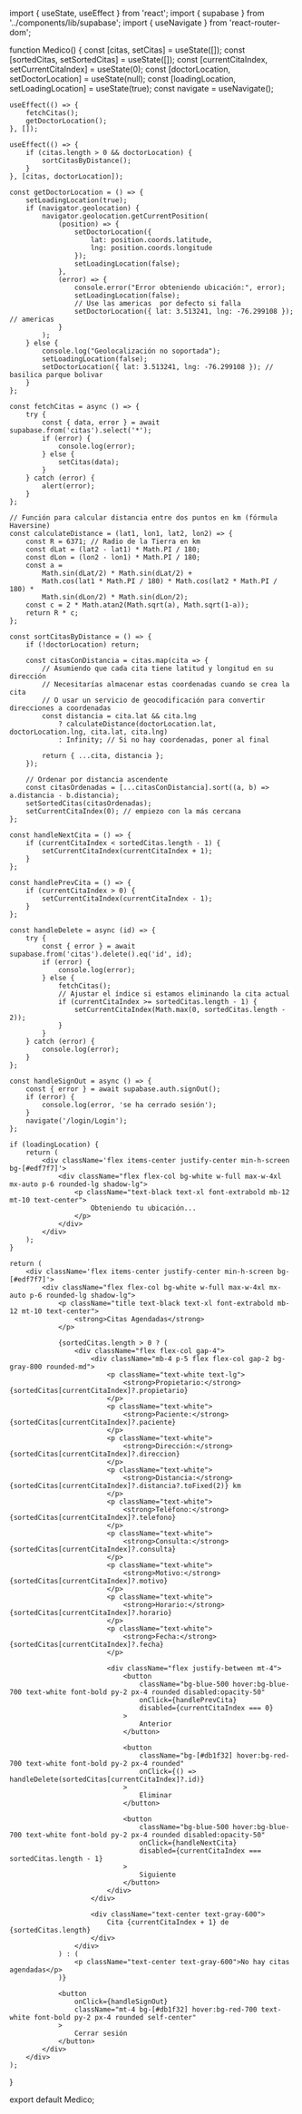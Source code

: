 import { useState, useEffect } from 'react';
import { supabase } from '../components/lib/supabase';
import { useNavigate } from 'react-router-dom';

function Medico() {
    const [citas, setCitas] = useState([]);
    const [sortedCitas, setSortedCitas] = useState([]);
    const [currentCitaIndex, setCurrentCitaIndex] = useState(0);
    const [doctorLocation, setDoctorLocation] = useState(null);
    const [loadingLocation, setLoadingLocation] = useState(true);
    const navigate = useNavigate();

    useEffect(() => {
        fetchCitas();
        getDoctorLocation();
    }, []);

    useEffect(() => {
        if (citas.length > 0 && doctorLocation) {
            sortCitasByDistance();
        }
    }, [citas, doctorLocation]);

    const getDoctorLocation = () => {
        setLoadingLocation(true);
        if (navigator.geolocation) {
            navigator.geolocation.getCurrentPosition(
                (position) => {
                    setDoctorLocation({
                        lat: position.coords.latitude,
                        lng: position.coords.longitude
                    });
                    setLoadingLocation(false);
                },
                (error) => {
                    console.error("Error obteniendo ubicación:", error);
                    setLoadingLocation(false);
                    // Use las americas  por defecto si falla
                    setDoctorLocation({ lat: 3.513241, lng: -76.299108 }); // americas
                }
            );
        } else {
            console.log("Geolocalización no soportada");
            setLoadingLocation(false);
            setDoctorLocation({ lat: 3.513241, lng: -76.299108 }); // basilica parque bolivar
        }
    };

    const fetchCitas = async () => {
        try {
            const { data, error } = await supabase.from('citas').select('*');
            if (error) {
                console.log(error);
            } else {
                setCitas(data);
            }
        } catch (error) {
            alert(error);
        }
    };

    // Función para calcular distancia entre dos puntos en km (fórmula Haversine)
    const calculateDistance = (lat1, lon1, lat2, lon2) => {
        const R = 6371; // Radio de la Tierra en km
        const dLat = (lat2 - lat1) * Math.PI / 180;
        const dLon = (lon2 - lon1) * Math.PI / 180;
        const a = 
            Math.sin(dLat/2) * Math.sin(dLat/2) +
            Math.cos(lat1 * Math.PI / 180) * Math.cos(lat2 * Math.PI / 180) * 
            Math.sin(dLon/2) * Math.sin(dLon/2);
        const c = 2 * Math.atan2(Math.sqrt(a), Math.sqrt(1-a));
        return R * c;
    };

    const sortCitasByDistance = () => {
        if (!doctorLocation) return;
        
        const citasConDistancia = citas.map(cita => {
            // Asumiendo que cada cita tiene latitud y longitud en su dirección
            // Necesitarías almacenar estas coordenadas cuando se crea la cita
            // O usar un servicio de geocodificación para convertir direcciones a coordenadas
            const distancia = cita.lat && cita.lng 
                ? calculateDistance(doctorLocation.lat, doctorLocation.lng, cita.lat, cita.lng)
                : Infinity; // Si no hay coordenadas, poner al final
            
            return { ...cita, distancia };
        });

        // Ordenar por distancia ascendente
        const citasOrdenadas = [...citasConDistancia].sort((a, b) => a.distancia - b.distancia);
        setSortedCitas(citasOrdenadas);
        setCurrentCitaIndex(0); // empiezo con la más cercana
    };

    const handleNextCita = () => {
        if (currentCitaIndex < sortedCitas.length - 1) {
            setCurrentCitaIndex(currentCitaIndex + 1);
        }
    };

    const handlePrevCita = () => {
        if (currentCitaIndex > 0) {
            setCurrentCitaIndex(currentCitaIndex - 1);
        }
    };

    const handleDelete = async (id) => {
        try {
            const { error } = await supabase.from('citas').delete().eq('id', id);
            if (error) {
                console.log(error);
            } else {
                fetchCitas();
                // Ajustar el índice si estamos eliminando la cita actual
                if (currentCitaIndex >= sortedCitas.length - 1) {
                    setCurrentCitaIndex(Math.max(0, sortedCitas.length - 2));
                }
            }
        } catch (error) {
            console.log(error);
        }
    };

    const handleSignOut = async () => {
        const { error } = await supabase.auth.signOut();
        if (error) {
            console.log(error, 'se ha cerrado sesión');
        }
        navigate('/login/Login');
    };

    if (loadingLocation) {
        return (
            <div className='flex items-center justify-center min-h-screen bg-[#edf7f7]'>
                <div className="flex flex-col bg-white w-full max-w-4xl mx-auto p-6 rounded-lg shadow-lg">
                    <p className="text-black text-xl font-extrabold mb-12 mt-10 text-center">
                        Obteniendo tu ubicación...
                    </p>
                </div>
            </div>
        );
    }

    return (
        <div className='flex items-center justify-center min-h-screen bg-[#edf7f7]'>
            <div className="flex flex-col bg-white w-full max-w-4xl mx-auto p-6 rounded-lg shadow-lg">
                <p className="title text-black text-xl font-extrabold mb-12 mt-10 text-center">
                    <strong>Citas Agendadas</strong>
                </p>
                
                {sortedCitas.length > 0 ? (
                    <div className="flex flex-col gap-4">
                        <div className="mb-4 p-5 flex flex-col gap-2 bg-gray-800 rounded-md">
                            <p className="text-white text-lg">
                                <strong>Propietario:</strong> {sortedCitas[currentCitaIndex]?.propietario}
                            </p>
                            <p className="text-white">
                                <strong>Paciente:</strong> {sortedCitas[currentCitaIndex]?.paciente}
                            </p>
                            <p className="text-white">
                                <strong>Dirección:</strong> {sortedCitas[currentCitaIndex]?.direccion}
                            </p>
                            <p className="text-white">
                                <strong>Distancia:</strong> {sortedCitas[currentCitaIndex]?.distancia?.toFixed(2)} km
                            </p>
                            <p className="text-white">
                                <strong>Teléfono:</strong> {sortedCitas[currentCitaIndex]?.telefono}
                            </p>
                            <p className="text-white">
                                <strong>Consulta:</strong> {sortedCitas[currentCitaIndex]?.consulta}
                            </p>
                            <p className="text-white">
                                <strong>Motivo:</strong> {sortedCitas[currentCitaIndex]?.motivo}
                            </p>
                            <p className="text-white">
                                <strong>Horario:</strong> {sortedCitas[currentCitaIndex]?.horario}
                            </p>
                            <p className="text-white">
                                <strong>Fecha:</strong> {sortedCitas[currentCitaIndex]?.fecha}
                            </p>
                            
                            <div className="flex justify-between mt-4">
                                <button
                                    className="bg-blue-500 hover:bg-blue-700 text-white font-bold py-2 px-4 rounded disabled:opacity-50"
                                    onClick={handlePrevCita}
                                    disabled={currentCitaIndex === 0}
                                >
                                    Anterior
                                </button>
                                
                                <button
                                    className="bg-[#db1f32] hover:bg-red-700 text-white font-bold py-2 px-4 rounded"
                                    onClick={() => handleDelete(sortedCitas[currentCitaIndex]?.id)}
                                >
                                    Eliminar
                                </button>
                                
                                <button
                                    className="bg-blue-500 hover:bg-blue-700 text-white font-bold py-2 px-4 rounded disabled:opacity-50"
                                    onClick={handleNextCita}
                                    disabled={currentCitaIndex === sortedCitas.length - 1}
                                >
                                    Siguiente
                                </button>
                            </div>
                        </div>
                        
                        <div className="text-center text-gray-600">
                            Cita {currentCitaIndex + 1} de {sortedCitas.length}
                        </div>
                    </div>
                ) : (
                    <p className="text-center text-gray-600">No hay citas agendadas</p>
                )}
                
                <button
                    onClick={handleSignOut}
                    className="mt-4 bg-[#db1f32] hover:bg-red-700 text-white font-bold py-2 px-4 rounded self-center"
                >
                    Cerrar sesión
                </button>
            </div>
        </div>
    );
}

export default Medico;